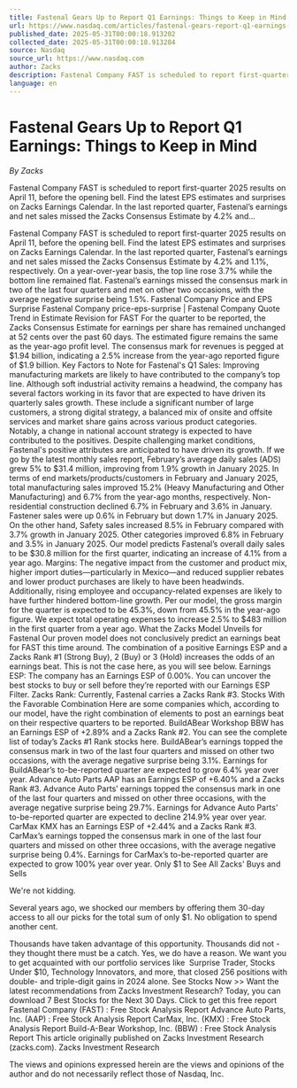 ```yaml
---
title: Fastenal Gears Up to Report Q1 Earnings: Things to Keep in Mind
url: https://www.nasdaq.com/articles/fastenal-gears-report-q1-earnings-things-keep-mind
published_date: 2025-05-31T00:00:18.913202
collected_date: 2025-05-31T00:00:18.913284
source: Nasdaq
source_url: https://www.nasdaq.com
author: Zacks
description: Fastenal Company FAST is scheduled to report first-quarter 2025 results on April 11, before the opening bell. Find the latest EPS estimates and surprises on Zacks Earnings Calendar. In the last reported quarter, Fastenal’s earnings and net sales missed the Zacks Consensus Estimate by 4.2% and...
language: en
---
```


# Fastenal Gears Up to Report Q1 Earnings: Things to Keep in Mind

*By Zacks*

Fastenal Company FAST is scheduled to report first-quarter 2025 results on April 11, before the opening bell. Find the latest EPS estimates and surprises on Zacks Earnings Calendar. In the last reported quarter, Fastenal’s earnings and net sales missed the Zacks Consensus Estimate by 4.2% and...

Fastenal Company FAST is scheduled to report first-quarter 2025 results on April 11, before the opening bell. Find the latest EPS estimates and surprises on Zacks Earnings Calendar. In the last reported quarter, Fastenal’s earnings and net sales missed the Zacks Consensus Estimate by 4.2% and 1.1%, respectively. On a year-over-year basis, the top line rose 3.7% while the bottom line remained flat. Fastenal’s earnings missed the consensus mark in two of the last four quarters and met on other two occasions, with the average negative surprise being 1.5%. Fastenal Company Price and EPS Surprise Fastenal Company price-eps-surprise | Fastenal Company Quote 
 Trend in Estimate Revision for FAST For the quarter to be reported, the Zacks Consensus Estimate for earnings per share has remained unchanged at 52 cents over the past 60 days. The estimated figure remains the same as the year-ago profit level. The consensus mark for revenues is pegged at $1.94 billion, indicating a 2.5% increase from the year-ago reported figure of $1.9 billion. Key Factors to Note for Fastenal's Q1 Sales: Improving manufacturing markets are likely to have contributed to the company’s top line. Although soft industrial activity remains a headwind, the company has several factors working in its favor that are expected to have driven its quarterly sales growth. These include a significant number of large customers, a strong digital strategy, a balanced mix of onsite and offsite services and market share gains across various product categories. Notably, a change in national account strategy is expected to have contributed to the positives. Despite challenging market conditions, Fastenal's positive attributes are anticipated to have driven its growth. If we go by the latest monthly sales report, February’s average daily sales (ADS) grew 5% to $31.4 million, improving from 1.9% growth in January 2025. In terms of end markets/products/customers in February and January 2025, total manufacturing sales improved 15.2% (Heavy Manufacturing and Other Manufacturing) and 6.7% from the year-ago months, respectively. Non-residential construction declined 6.7% in February and 3.6% in January. Fastener sales were up 0.6% in February but down 1.7% in January 2025. On the other hand, Safety sales increased 8.5% in February compared with 3.7% growth in January 2025. Other categories improved 6.8% in February and 3.5% in January 2025. Our model predicts Fastenal’s overall daily sales to be $30.8 million for the first quarter, indicating an increase of 4.1% from a year ago. Margins: The negative impact from the customer and product mix, higher import duties—particularly in Mexico—and reduced supplier rebates and lower product purchases are likely to have been headwinds. Additionally, rising employee and occupancy-related expenses are likely to have further hindered bottom-line growth. Per our model, the gross margin for the quarter is expected to be 45.3%, down from 45.5% in the year-ago figure. We expect total operating expenses to increase 2.5% to $483 million in the first quarter from a year ago. What the Zacks Model Unveils for Fastenal Our proven model does not conclusively predict an earnings beat for FAST this time around. The combination of a positive Earnings ESP and a Zacks Rank #1 (Strong Buy), 2 (Buy) or 3 (Hold) increases the odds of an earnings beat. This is not the case here, as you will see below. Earnings ESP: The company has an Earnings ESP of 0.00%. You can uncover the best stocks to buy or sell before they’re reported with our Earnings ESP Filter. Zacks Rank: Currently, Fastenal carries a Zacks Rank #3. Stocks With the Favorable Combination Here are some companies which, according to our model, have the right combination of elements to post an earnings beat on their respective quarters to be reported. BuildABear Workshop BBW has an Earnings ESP of +2.89% and a Zacks Rank #2. You can see the complete list of today’s Zacks #1 Rank stocks here. BuildABear’s earnings topped the consensus mark in two of the last four quarters and missed on other two occasions, with the average negative surprise being 3.1%. Earnings for BuildABear’s to-be-reported quarter are expected to grow 6.4% year over year. Advance Auto Parts AAP has an Earnings ESP of +6.40% and a Zacks Rank #3. Advance Auto Parts’ earnings topped the consensus mark in one of the last four quarters and missed on other three occasions, with the average negative surprise being 29.7%. Earnings for Advance Auto Parts’ to-be-reported quarter are expected to decline 214.9% year over year. CarMax KMX has an Earnings ESP of +2.44% and a Zacks Rank #3. CarMax’s earnings topped the consensus mark in one of the last four quarters and missed on other three occasions, with the average negative surprise being 0.4%. Earnings for CarMax’s to-be-reported quarter are expected to grow 100% year over year. 
 Only $1 to See All Zacks' Buys and Sells 
 
 We're not kidding. 
 
 Several years ago, we shocked our members by offering them 30-day access to all our picks for the total sum of only $1. No obligation to spend another cent. 
 
 Thousands have taken advantage of this opportunity. Thousands did not - they thought there must be a catch. Yes, we do have a reason. We want you to get acquainted with our portfolio services like  Surprise Trader, Stocks Under $10, Technology Innovators, and more, that closed 256 positions with double- and triple-digit gains in 2024 alone. See Stocks Now &gt;&gt; Want the latest recommendations from Zacks Investment Research? Today, you can download 7 Best Stocks for the Next 30 Days. Click to get this free report Fastenal Company (FAST) : Free Stock Analysis Report Advance Auto Parts, Inc. (AAP) : Free Stock Analysis Report CarMax, Inc. (KMX) : Free Stock Analysis Report Build-A-Bear Workshop, Inc. (BBW) : Free Stock Analysis Report This article originally published on Zacks Investment Research (zacks.com). Zacks Investment Research

The views and opinions expressed herein are the views and opinions of the author and do not necessarily reflect those of Nasdaq, Inc.